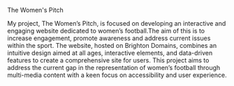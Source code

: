 The Women's Pitch 

My project, The Women’s Pitch, is focused on developing an interactive and engaging website dedicated to women’s football.The aim of this is to increase engagement, promote awareness and address current issues within the sport. The website, hosted on Brighton Domains, combines an intuitive design aimed at all ages, interactive elements, and data-driven features to create a comprehensive site for users. This project aims to address the current gap in the representation of women’s football through multi-media content with a keen focus on accessibility and user experience. 
